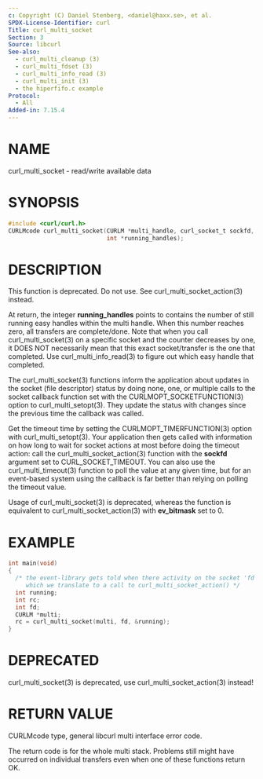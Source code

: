 ```yaml
---
c: Copyright (C) Daniel Stenberg, <daniel@haxx.se>, et al.
SPDX-License-Identifier: curl
Title: curl_multi_socket
Section: 3
Source: libcurl
See-also:
  - curl_multi_cleanup (3)
  - curl_multi_fdset (3)
  - curl_multi_info_read (3)
  - curl_multi_init (3)
  - the hiperfifo.c example
Protocol:
  - All
Added-in: 7.15.4
---
```


# NAME

curl_multi_socket - read/write available data

# SYNOPSIS

~~~c
#include <curl/curl.h>
CURLMcode curl_multi_socket(CURLM *multi_handle, curl_socket_t sockfd,
                            int *running_handles);
~~~

# DESCRIPTION

This function is deprecated. Do not use. See curl_multi_socket_action(3)
instead.

At return, the integer **running_handles** points to contains the number of
still running easy handles within the multi handle. When this number reaches
zero, all transfers are complete/done. Note that when you call
curl_multi_socket(3) on a specific socket and the counter decreases by one, it
DOES NOT necessarily mean that this exact socket/transfer is the one that
completed. Use curl_multi_info_read(3) to figure out which easy handle that
completed.

The curl_multi_socket(3) functions inform the application about updates in the
socket (file descriptor) status by doing none, one, or multiple calls to the
socket callback function set with the CURLMOPT_SOCKETFUNCTION(3) option to
curl_multi_setopt(3). They update the status with changes since the previous
time the callback was called.

Get the timeout time by setting the CURLMOPT_TIMERFUNCTION(3) option with
curl_multi_setopt(3). Your application then gets called with information on
how long to wait for socket actions at most before doing the timeout action:
call the curl_multi_socket_action(3) function with the **sockfd** argument set
to CURL_SOCKET_TIMEOUT. You can also use the curl_multi_timeout(3) function to
poll the value at any given time, but for an event-based system using the
callback is far better than relying on polling the timeout value.

Usage of curl_multi_socket(3) is deprecated, whereas the function is
equivalent to curl_multi_socket_action(3) with **ev_bitmask** set to 0.

# EXAMPLE

~~~c
int main(void)
{
  /* the event-library gets told when there activity on the socket 'fd',
     which we translate to a call to curl_multi_socket_action() */
  int running;
  int rc;
  int fd;
  CURLM *multi;
  rc = curl_multi_socket(multi, fd, &running);
}
~~~

# DEPRECATED

curl_multi_socket(3) is deprecated, use curl_multi_socket_action(3) instead!

# RETURN VALUE

CURLMcode type, general libcurl multi interface error code.

The return code is for the whole multi stack. Problems still might have
occurred on individual transfers even when one of these functions return OK.
